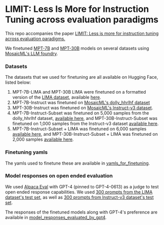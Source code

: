 # LIMIT: Less Is More for Instruction Tuning across evaluation paradigms

This repo accompanies the paper [LIMIT: Less is more for instruction tuning across evaluation paradigms.](https://arxiv.org/pdf/2311.13133.pdf) 

We finetuned [MPT-7B](https://huggingface.co/mosaicml/mpt-7b) and [MPT-30B](https://huggingface.co/mosaicml/mpt-7b) models on several datasets using [MosaicML's LLM foundry](https://github.com/mosaicml/llm-foundry). 

### Datasets
The datasets that we used for finetuning are all available on Hugging Face, listed below:
1. MPT-7B-LIMA and MPT-30B LIMA were finetuned on a formatted version of the [LIMA dataset](https://huggingface.co/datasets/GAIR/lima), available [here](https://huggingface.co/datasets/aditijha/processed_lima).
2. MPT-7B-Instruct was finetuned on [MosaicML's dolly_hhrlhf dataset](https://huggingface.co/datasets/mosaicml/dolly_hhrlhf)
3. MPT-30B-Instruct was finetuned on [MosaicML's Instruct-v3 dataset](https://huggingface.co/datasets/mosaicml/instruct-v3).
4. MPT-7B-Instruct-Subset was finetuned on 5,000 samples from the dolly_hhrlhf dataset, [available here]([https://huggingface.co/datasets/mosaicml/instruct-v3](https://huggingface.co/datasets/aditijha/instruct_v1_5k)https://huggingface.co/datasets/aditijha/instruct_v1_5k), and MPT-30B-Instruct-Subset was finetuned on 1,000 samples from the Instruct-v3 dataset [available here](https://huggingface.co/datasets/aditijha/instruct_v3_subset).
5. MPT-7B-Instruct-Subset + LIMA was finetuned on 6,000 samples [available here](https://huggingface.co/datasets/aditijha/instruct_v1_5k_and_lima), and MPT-30B-Instruct-Subset + LIMA was finetuned on 2,000 samples [available here](https://huggingface.co/datasets/aditijha/instruct_control_and_lima).

### Finetuning yamls
The yamls used to finetune these are available in [yamls_for_finetuning](yamls_for_finetuning).  

### Model responses on open ended evaluation
We used [Alpaca Eval](https://github.com/tatsu-lab/stanford_alpaca) with GPT-4  (pinned to GPT-4-0613) as a judge to test open ended response capabilities. We used [300 prompts from the LIMA dataset's test set](model_responses_evaluated_by_gpt4/test_prompts/lima_test_prompts.txt), as well as [300 prompts from Instruct-v3 dataset's test set](model_responses_evaluated_by_gpt4/test_prompts/instructv3_test_prompts.txt). 

The responses of the finetuned models along with GPT-4's preference are available in [model_responses_evaluated_by_gpt4](model_responses_evaluated_by_gpt4).

